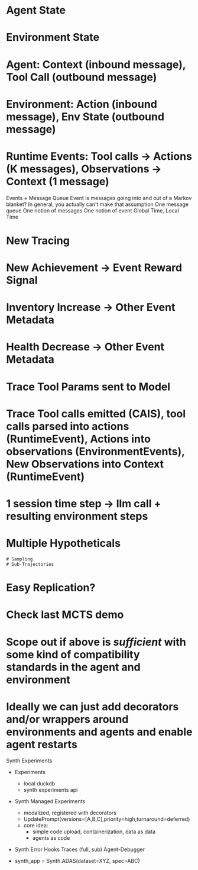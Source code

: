 # Agent State
# Environment State
# Agent: Context (inbound message), Tool Call (outbound message)
# Environment: Action (inbound message), Env State (outbound message)
# Runtime Events: Tool calls -> Actions (K messages), Observations -> Context (1 message)

Events + Message Queue
Event is messages going into and out of a Markov blanket?
In general, you actually can't make that assumption
One message queue
One notion of messages 
One notion of event
Global Time, Local Time





# New Tracing
# New Achievement -> Event Reward Signal
# Inventory Increase -> Other Event Metadata
# Health Decrease -> Other Event Metadata
# Trace Tool Params sent to Model
# Trace Tool calls emitted (CAIS), tool calls parsed into actions (RuntimeEvent), Actions into observations (EnvironmentEvents), New Observations into Context (RuntimeEvent)
# 1 session time step -> llm call + resulting environment steps
# Multiple Hypotheticals
    # Sampling
    # Sub-Trajectories

# Easy Replication?
# Check last MCTS demo
# Scope out if above is *sufficient* with some kind of compatibility standards in the agent and environment
# Ideally we can just add decorators and/or wrappers around environments and agents and enable agent restarts



Synth Experiments
- Experiments
    - local duckdb
    - synth experiments api

- Synth Managed Experiments
    - modalized, registered with decorators
    - UpdatePrompt(versions=[A,B,C],priority=high,turnaround=deferred)
    - core idea:
        - simple code upload, containerization, data as data
        - agents as code
- Synth Error Hooks
    Traces (full, sub)
    Agent-Debugger
    
- synth_app = Synth.ADAS(dataset=XYZ, spec=ABC)
